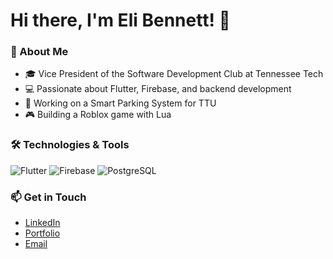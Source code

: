 # Hi there, I'm Eli Bennett! 👋

### 🚀 About Me
- 🎓 Vice President of the Software Development Club at Tennessee Tech
- 💻 Passionate about Flutter, Firebase, and backend development
- 🔧 Working on a Smart Parking System for TTU
- 🎮 Building a Roblox game with Lua

### 🛠️ Technologies & Tools
![Flutter](https://img.shields.io/badge/Flutter-%2302569B.svg?style=for-the-badge&logo=Flutter&logoColor=white)
![Firebase](https://img.shields.io/badge/Firebase-%23039BE5.svg?style=for-the-badge&logo=firebase)
![PostgreSQL](https://img.shields.io/badge/PostgreSQL-%23316192.svg?style=for-the-badge&logo=postgresql&logoColor=white)

### 📫 Get in Touch
- [LinkedIn](https://www.linkedin.com/in/yourprofile)
- [Portfolio](https://yourwebsite.com)
- [Email](mailto:your-email@example.com)
